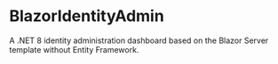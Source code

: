 # BlazorIdentityAdmin
A .NET 8 identity administration dashboard based on the Blazor Server template without Entity Framework.

